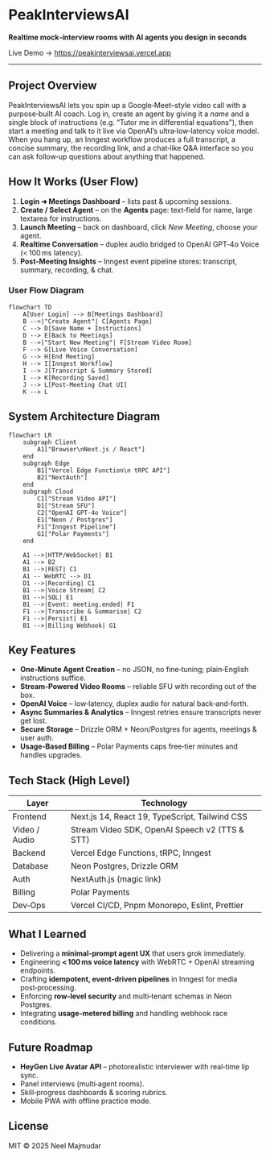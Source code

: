 # PeakInterviewsAI

**Realtime mock‑interview rooms with AI agents you design in seconds**

Live Demo → https://peakinterviewsai.vercel.app

---

## Project Overview
PeakInterviewsAI lets you spin up a Google‑Meet–style video call with a purpose‑built AI coach. Log in, create an agent by giving it a *name* and a single block of instructions (e.g. “Tutor me in differential equations”), then start a meeting and talk to it live via OpenAI’s ultra‑low‑latency voice model. When you hang up, an Inngest workflow produces a full transcript, a concise summary, the recording link, and a chat‑like Q&A interface so you can ask follow‑up questions about anything that happened.

## How It Works (User Flow)
1. **Login ➜ Meetings Dashboard** – lists past & upcoming sessions.  
2. **Create / Select Agent** – on the **Agents** page: text‑field for name, large textarea for instructions.  
3. **Launch Meeting** – back on dashboard, click *New Meeting*, choose your agent.  
4. **Realtime Conversation** – duplex audio bridged to OpenAI GPT‑4o Voice (< 100 ms latency).  
5. **Post‑Meeting Insights** – Inngest event pipeline stores: transcript, summary, recording, & chat.  

### User Flow Diagram
```mermaid
flowchart TD
    A[User Login] --> B[Meetings Dashboard]
    B -->|"Create Agent"| C[Agents Page]
    C --> D[Save Name + Instructions]
    D --> E[Back to Meetings]
    B -->|"Start New Meeting"| F[Stream Video Room]
    F --> G[Live Voice Conversation]
    G --> H[End Meeting]
    H --> I[Inngest Workflow]
    I --> J[Transcript & Summary Stored]
    I --> K[Recording Saved]
    J --> L[Post‑Meeting Chat UI]
    K --> L
```

## System Architecture Diagram
```mermaid
flowchart LR
    subgraph Client
        A1["Browser\nNext.js / React"]
    end
    subgraph Edge
        B1["Vercel Edge Function\n tRPC API"]
        B2["NextAuth"]
    end
    subgraph Cloud
        C1["Stream Video API"]
        D1["Stream SFU"]
        C2["OpenAI GPT-4o Voice"]
        E1["Neon / Postgres"]
        F1["Inngest Pipeline"]
        G1["Polar Payments"]
    end

    A1 -->|HTTP/WebSocket| B1
    A1 --> B2
    B1 -->|REST| C1
    A1 -- WebRTC --> D1
    D1 -->|Recording| C1
    B1 -->|Voice Stream| C2
    B1 -->|SQL| E1
    B1 -->|Event: meeting.ended| F1
    F1 -->|Transcribe & Summarise| C2
    F1 -->|Persist| E1
    B1 -->|Billing Webhook| G1
```

## Key Features
- **One‑Minute Agent Creation** – no JSON, no fine‑tuning; plain‑English instructions suffice.  
- **Stream‑Powered Video Rooms** – reliable SFU with recording out of the box.  
- **OpenAI Voice** – low‑latency, duplex audio for natural back‑and‑forth.  
- **Async Summaries & Analytics** – Inngest retries ensure transcripts never get lost.  
- **Secure Storage** – Drizzle ORM + Neon/Postgres for agents, meetings & user auth.  
- **Usage‑Based Billing** – Polar Payments caps free‑tier minutes and handles upgrades.  

## Tech Stack (High Level)

| Layer         | Technology                                                |
| ------------- | --------------------------------------------------------- |
| Frontend      | Next.js 14, React 19, TypeScript, Tailwind CSS            |
| Video / Audio | Stream Video SDK, OpenAI Speech v2 (TTS & STT)            |
| Backend       | Vercel Edge Functions, tRPC, Inngest                      |
| Database      | Neon Postgres, Drizzle ORM                                |
| Auth          | NextAuth.js (magic link)                                  |
| Billing       | Polar Payments                                            |
| Dev‑Ops       | Vercel CI/CD, Pnpm Monorepo, Eslint, Prettier             |

## What I Learned
- Delivering a **minimal‑prompt agent UX** that users grok immediately.  
- Engineering **< 100 ms voice latency** with WebRTC + OpenAI streaming endpoints.  
- Crafting **idempotent, event‑driven pipelines** in Inngest for media post‑processing.  
- Enforcing **row‑level security** and multi‑tenant schemas in Neon Postgres.  
- Integrating **usage‑metered billing** and handling webhook race conditions.  

## Future Roadmap
- **HeyGen Live Avatar API** – photorealistic interviewer with real‑time lip sync.  
- Panel interviews (multi‑agent rooms).  
- Skill‑progress dashboards & scoring rubrics.  
- Mobile PWA with offline practice mode.  

## License
MIT © 2025 Neel Majmudar
